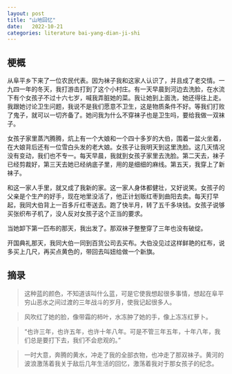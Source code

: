 ```yaml
---
layout: post
title: "山地回忆"
date:   2022-10-21
categories: literature bai-yang-dian-ji-shi
---
```


## 梗概

从阜平乡下来了一位农民代表。因为袜子我和这家人认识了，并且成了老交情。一九四一年的冬天，我打游击打到了这个小村庄。有一天早晨到河边去洗脸，在水流下有个女孩子不过十六七岁，喊我弄脏她的菜。我让她到上面洗，她还得往上走。我跟她讨论卫生问题，我说不是我们愿意不卫生，这是物质条件不好。等我们打败了鬼子，就可以一切齐备了。她问我为什么不穿袜子也是卫生吗，要给我做一双袜子。

女孩子家里蒸汽腾腾，炕上有一个大娘和一个四十多岁的大伯，围着一盆火坐着，在大娘背后还有一位雪白头发的老大娘。女孩子让我明天到这里洗脸。这几天情况没有变动，我们也不专一。每天早晨，我就到女孩子家里去洗脸。第二天去，袜子已经剪裁好，第三天去她已经纳底子里，用的是细细的麻线。第五天，我穿上了新袜子。

和这一家人手里，就又成了我新的家。这一家人身体都健壮，又好说笑。女孩子的父亲是个生产的好手，现在地里没活了，他正计划贩红枣到曲阳去卖。每天打早起，我同大伯背上一百多斤红枣送去。跑了快半月，转了五千多块钱。女孩子说够买张织布子机了，没人反对女孩子这个正当的要求。

当她卸下第一匹布的那天，我出发了。那双袜子整整穿了三年也没有破绽。

开国典礼那天，我同大伯一同到百货公司去买布。大伯没见过这样鲜艳的红布，说多买上几尺，再买点黄色的，带回去叫妞给做一个新旗。

## 摘录

> 这种蓝的颜色，不知道该叫什么蓝，可是它使我想起很多事情，想起在阜平穷山恶水之间过渡的三年战斗的岁月，使我记起很多人。

> 风吹红了她的脸，像带霜的柿叶，水冻肿了她的手，像上冻冻红萝卜。

> “也许三年，也许五年，也许十年八年。可是不管三年五年，十年八年，我们总是要打下去，我们不会悲观的。”

> 一时大意，奔腾的黄水，冲走了我的全部衣物，也冲走了那双袜子。黄河的波浪激荡着我关于敌后几年生活的回忆，激荡着我对于那女孩子的纪念。
